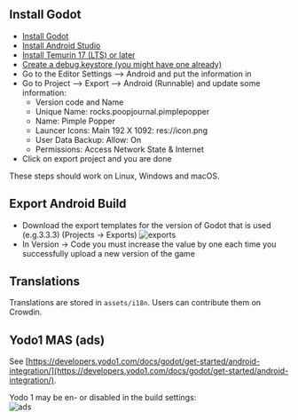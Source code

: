 ## Install Godot

- [Install Godot](https://store.steampowered.com/app/404790/Godot_Engine/)
- [Install Android Studio](https://developer.android.com/studio) 
- [Install Temurin 17 (LTS) or later](https://adoptium.net/)
- [Create a debug.keystore (you might have one already)](https://docs.godotengine.org/en/stable/getting_started/workflow/export/exporting_for_android.html#create-a-debug-keystore)
- Go to the Editor Settings --> Android and put the information in
- Go to Project --> Export --> Android (Runnable) and update some information:
    - Version code and Name
    - Unique Name: rocks.poopjournal.pimplepopper
    - Name: Pimple Popper
    - Launcer Icons: Main 192 X 1092: res://icon.png
    - User Data Backup: Allow: On
    - Permissions: Access Network State & Internet
- Click on export project and you are done   

These steps should work on Linux, Windows and macOS.

## Export Android Build

- Download the export templates for the version of Godot that is used (e.g.3.3.3) (Projects → Exports)
![exports](https://user-images.githubusercontent.com/15004217/149666307-6f085e98-0372-4c94-84c0-d0473fcd63ed.jpg)
- In Version → Code you must increase the value by one each time you successfully upload a new version of the game

## Translations

Translations are stored in ```assets/i18n```. Users can contribute them on Crowdin.

## Yodo1 MAS (ads)

See [https://developers.yodo1.com/docs/godot/get-started/android-integration/](https://developers.yodo1.com/docs/godot/get-started/android-integration/).

Yodo 1 may be en- or disabled in the build settings:  
![ads](https://user-images.githubusercontent.com/15004217/220143947-77f23523-611d-45b9-89c0-b6eb010fd8e6.PNG)
